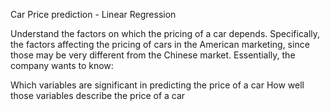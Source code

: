 Car Price prediction - Linear Regression


Understand the factors on which the pricing of a car depends. Specifically, the factors affecting the pricing of cars in the American marketing, since those may be very different from the Chinese market. Essentially, the company wants to know:

Which variables are significant in predicting the price of a car
How well those variables describe the price of a car
